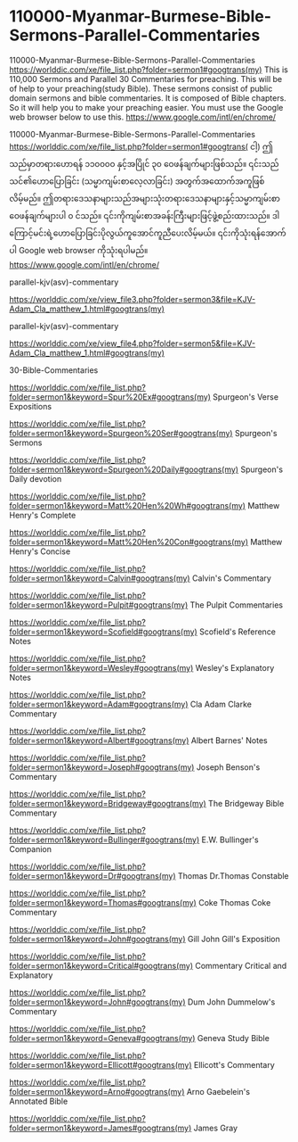 # 110000-Myanmar-Burmese-Bible-Sermons-Parallel-Commentaries
110000-Myanmar-Burmese-Bible-Sermons-Parallel-Commentaries
https://worlddic.com/xe/file_list.php?folder=sermon1#googtrans(my) 
This is 110,000 Sermons and Parallel 30 Commentaries for preaching. 
This will be of help to your preaching(study Bible). 
These sermons consist of public domain sermons and bible commentaries. 
It is composed of Bible chapters. 
So it will help you to make your preaching easier.
You must use the Google web browser below to use this.
https://www.google.com/intl/en/chrome/

110000-Myanmar-Burmese-Bible-Sermons-Parallel-Commentaries
https://worlddic.com/xe/file_list.php?folder=sermon1#googtrans( ငါ့)
ဤသည်မှာတရားဟောရန် ၁၁၀၀၀၀ နှင့်အပြိုင် ၃၀ ဝေဖန်ချက်များဖြစ်သည်။
၎င်းသည်သင်၏ဟောပြောခြင်း (သမ္မာကျမ်းစာလေ့လာခြင်း) အတွက်အထောက်အကူဖြစ်လိမ့်မည်။
ဤတရားဒေသနာများသည်အများသုံးတရားဒေသနာများနှင့်သမ္မာကျမ်းစာဝေဖန်ချက်များပါ ၀ င်သည်။
၎င်းကိုကျမ်းစာအခန်းကြီးများဖြင့်ဖွဲ့စည်းထားသည်။
ဒါကြောင့်မင်းရဲ့ဟောပြောခြင်းပိုလွယ်ကူအောင်ကူညီပေးလိမ့်မယ်။
၎င်းကိုသုံးရန်အောက်ပါ Google web browser ကိုသုံးရပါမည်။
https://www.google.com/intl/en/chrome/


parallel-kjv(asv)-commentary

https://worlddic.com/xe/view_file3.php?folder=sermon3&file=KJV-Adam_Cla_matthew_1.html#googtrans(my) 

parallel-kjv(asv)-commentary

https://worlddic.com/xe/view_file4.php?folder=sermon5&file=KJV-Adam_Cla_matthew_1.html#googtrans(my)

30-Bible-Commentaries

 https://worlddic.com/xe/file_list.php?folder=sermon1&keyword=Spur%20Ex#googtrans(my) Spurgeon's Verse Expositions 
 
 https://worlddic.com/xe/file_list.php?folder=sermon1&keyword=Spurgeon%20Ser#googtrans(my) Spurgeon's Sermons 
 
 https://worlddic.com/xe/file_list.php?folder=sermon1&keyword=Spurgeon%20Daily#googtrans(my) Spurgeon's Daily devotion 
 
 https://worlddic.com/xe/file_list.php?folder=sermon1&keyword=Matt%20Hen%20Wh#googtrans(my) Matthew Henry's Complete 
 
 https://worlddic.com/xe/file_list.php?folder=sermon1&keyword=Matt%20Hen%20Con#googtrans(my) Matthew Henry's Concise 


 https://worlddic.com/xe/file_list.php?folder=sermon1&keyword=Calvin#googtrans(my) Calvin's Commentary  
 
 https://worlddic.com/xe/file_list.php?folder=sermon1&keyword=Pulpit#googtrans(my) The Pulpit Commentaries 
 
 https://worlddic.com/xe/file_list.php?folder=sermon1&keyword=Scofield#googtrans(my) Scofield's Reference Notes  
 
 https://worlddic.com/xe/file_list.php?folder=sermon1&keyword=Wesley#googtrans(my) Wesley's Explanatory Notes 
 
 https://worlddic.com/xe/file_list.php?folder=sermon1&keyword=Adam#googtrans(my) Cla Adam Clarke Commentary 
 

 https://worlddic.com/xe/file_list.php?folder=sermon1&keyword=Albert#googtrans(my) Albert Barnes' Notes 
 
 https://worlddic.com/xe/file_list.php?folder=sermon1&keyword=Joseph#googtrans(my) Joseph Benson's Commentary 
 
 https://worlddic.com/xe/file_list.php?folder=sermon1&keyword=Bridgeway#googtrans(my) The Bridgeway Bible Commentary 
 
 https://worlddic.com/xe/file_list.php?folder=sermon1&keyword=Bullinger#googtrans(my) E.W. Bullinger's Companion 
 
 https://worlddic.com/xe/file_list.php?folder=sermon1&keyword=Dr#googtrans(my) Thomas Dr.Thomas Constable 
 
 
 https://worlddic.com/xe/file_list.php?folder=sermon1&keyword=Thomas#googtrans(my) Coke Thomas Coke Commentary 
 
 https://worlddic.com/xe/file_list.php?folder=sermon1&keyword=John#googtrans(my) Gill John Gill's Exposition 
 
 https://worlddic.com/xe/file_list.php?folder=sermon1&keyword=Critical#googtrans(my) Commentary Critical and Explanatory 
 
 https://worlddic.com/xe/file_list.php?folder=sermon1&keyword=John#googtrans(my) Dum John Dummelow's Commentary 
 
 https://worlddic.com/xe/file_list.php?folder=sermon1&keyword=Geneva#googtrans(my) Geneva Study Bible 
 
 
 https://worlddic.com/xe/file_list.php?folder=sermon1&keyword=Ellicott#googtrans(my) Ellicott's Commentary 
 
 https://worlddic.com/xe/file_list.php?folder=sermon1&keyword=Arno#googtrans(my) Arno Gaebelein's Annotated Bible 
 
 https://worlddic.com/xe/file_list.php?folder=sermon1&keyword=James#googtrans(my) James Gray 
 
 

